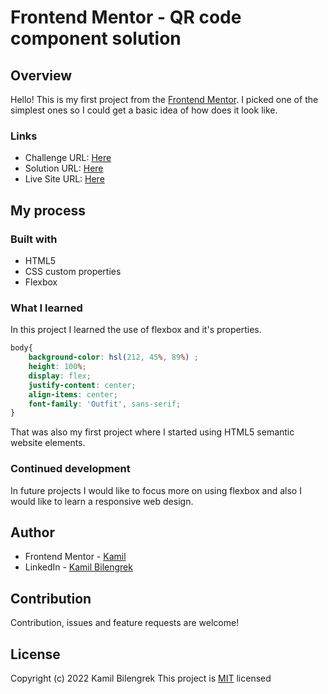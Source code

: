 # Frontend Mentor - QR code component solution

## Overview

Hello!
This is my first project from the [Frontend Mentor](https://www.frontendmentor.io).
I picked one of the simplest ones so I could get a basic idea of how does it look like.

### Links

- Challenge URL: [Here](https://www.frontendmentor.io/challenges/qr-code-component-iux_sIO_H)
- Solution URL: [Here](https://www.frontendmentor.io/solutions/qr-code-component-using-html-and-css-URQKF1V9u)
- Live Site URL: [Here](https://kammilos.github.io/QR-code-component/)

## My process

### Built with

- HTML5
- CSS custom properties
- Flexbox

### What I learned

In this project I learned the use of flexbox and it's properties.

```css
body{
    background-color: hsl(212, 45%, 89%) ;
    height: 100%;
    display: flex;
    justify-content: center;
    align-items: center;
    font-family: 'Outfit', sans-serif;
}
```

That was also my first project where I started using HTML5 semantic website elements.

### Continued development

In future projects I would like to focus more on using flexbox and also I would like to learn a responsive web design.

## Author

- Frontend Mentor - [Kamil](https://www.frontendmentor.io/profile/Kammilos)
- LinkedIn - [Kamil Bilengrek](https://www.linkedin.com/in/kamil-bilengrek-612a82238/)

## Contribution

Contribution, issues and feature requests are welcome!

## License

Copyright (c) 2022 Kamil Bilengrek
This project is [MIT](www.google.com) licensed
